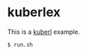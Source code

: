 kuberlex
=====

This is a [kuberl](https://github.com/tsloughter/kuberl) example.

```bash
$ run.sh
```
